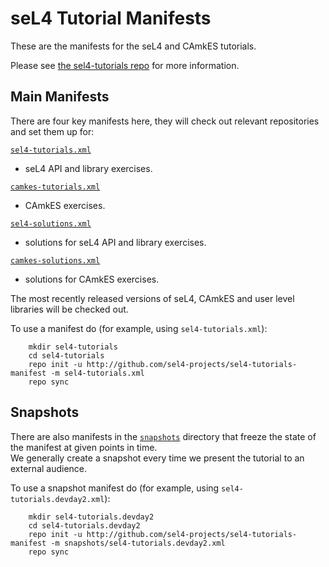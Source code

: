 <!--
     Copyright 2017, Data61
     Commonwealth Scientific and Industrial Research Organisation (CSIRO)
     ABN 41 687 119 230.

     This software may be distributed and modified according to the terms of
     the BSD 2-Clause license. Note that NO WARRANTY is provided.
     See "LICENSE_BSD2.txt" for details.

     @TAG(DATA61_BSD)
-->
# seL4 Tutorial Manifests

These are the manifests for the seL4 and CAmkES tutorials. 

Please see [the sel4-tutorials repo](https://github.com/sel4-projects/sel4-tutorials.git) for more information.

## Main Manifests

There are four key manifests here, they will check out relevant repositories and set them up for:

[`sel4-tutorials.xml`](sel4-tutorials.xml)
- seL4 API and library exercises.  


[`camkes-tutorials.xml`](camkes-tutorials.xml)
- CAmkES exercises. 


[`sel4-solutions.xml`](sel4-solutions.xml)
- solutions for seL4 API and library exercises. 


[`camkes-solutions.xml`](camkes-solutions.xml)
- solutions for CAmkES exercises. 

The most recently released versions of seL4, CAmkES and user level libraries will be checked out.

To use a manifest do (for example, using `sel4-tutorials.xml`):

        mkdir sel4-tutorials
        cd sel4-tutorials
        repo init -u http://github.com/sel4-projects/sel4-tutorials-manifest -m sel4-tutorials.xml
        repo sync 


## Snapshots

There are also manifests in the [`snapshots`](snapshots) directory that freeze the state of the manifest at given points in time.  
We generally create a snapshot every time we present the tutorial to an external audience.

To use a snapshot manifest do (for example, using `sel4-tutorials.devday2.xml`):

        mkdir sel4-tutorials.devday2
        cd sel4-tutorials.devday2
        repo init -u http://github.com/sel4-projects/sel4-tutorials-manifest -m snapshots/sel4-tutorials.devday2.xml
        repo sync 
